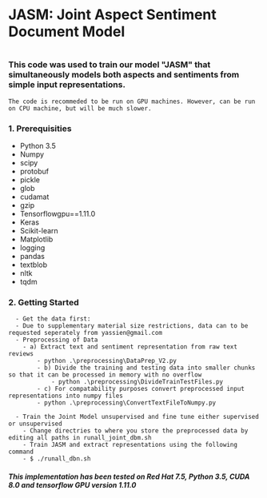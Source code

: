 # ############################
# JASM: Joint Aspect Sentiment Document Model 
# ############################
### This code was used to train our model "JASM" that simultaneously models both aspects and sentiments from simple input representations. 
    The code is recommeded to be run on GPU machines. However, can be run on CPU machine, but will be much slower. 
### 1. Prerequisities
- Python 3.5
- Numpy
- scipy
- protobuf
- pickle
- glob
- cudamat
- gzip
- Tensorflowgpu==1.11.0
- Keras
- Scikit-learn
- Matplotlib
- logging
- pandas
- textblob
- nltk
- tqdm
	
### 2. Getting Started
      - Get the data first:
      - Due to supplementary material size restrictions, data can to be requested seperately from yassien@gmail.com
      - Preprocessing of Data 
		- a) Extract text and sentiment representation from raw text reviews
	  		- python .\preprocessing\DataPrep_V2.py
    	   	- b) Divide the training and testing data into smaller chunks so that it can be processed in memory with no overflow
    			- python .\preprocessing\DivideTrainTestFiles.py
           	- c) For compatability purposes convert preprocessed input representations into numpy files
   			- python .\preprocessing\ConvertTextFileToNumpy.py 
    
      - Train the Joint Model unsupervised and fine tune either supervised or unsupervised
  		- Change directries to where you store the preprocessed data by editing all paths in runall_joint_dbm.sh
  		- Train JASM and extract representations using the following command
  		- $ ./runall_dbn.sh

##### This implementation has been tested on Red Hat 7.5, Python 3.5, CUDA 8.0 and tensorflow GPU version 1.11.0
